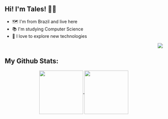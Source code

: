 ## Hi! I'm Tales! 👋🏼

*  🗺 I'm from Brazil and live here<br>
*  📚 I'm studying Computer Science<br>
*  🚀 I love to explore new technologies
<p align="right">
<img src="https://komarev.com/ghpvc/?username=jvruas&style=plastic&label=Views"><img>
</p>

## My Github Stats:
<div align="center">
<a href="https://github.com/talesricr">
  <img align="center" height="140em" src="https://github-readme-stats.vercel.app/api/top-langs/?username=talesricr&layout=compact&theme=radical""/>
</a>
<a href="https://github.com/talesricr">
  <img align="center" height="140em" src="https://github-readme-stats.vercel.app/api?username=talesricr&show_icons=true&theme=radical&count_private=true&hide=issues,stars&include_all_commits=true"/>
</a></div>

